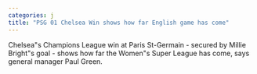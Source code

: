 ```yaml
---
categories: j
title: "PSG 01 Chelsea Win shows how far English game has come"
---
```

Chelsea"s Champions League win at Paris St-Germain - secured by Millie Bright"s goal - shows how far the Women"s Super League has come, says general manager Paul Green.